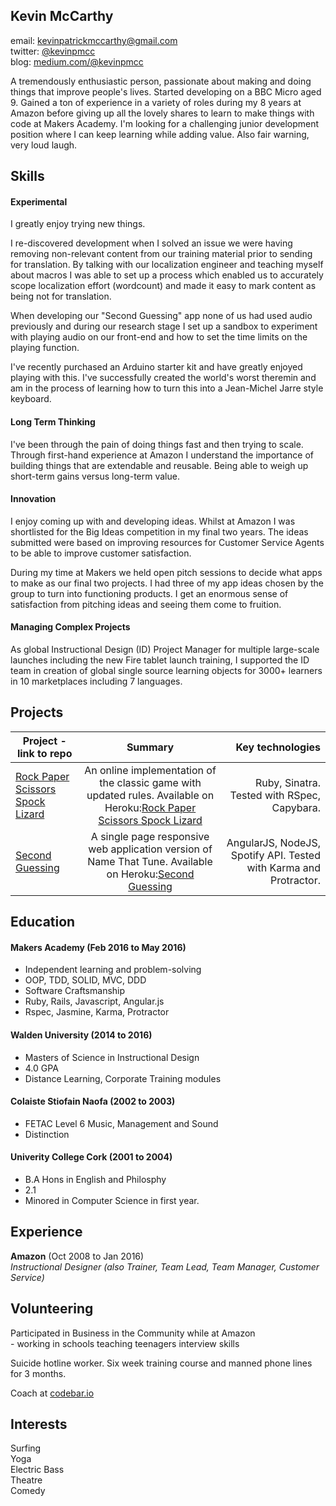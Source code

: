 ## Kevin McCarthy
email: kevinpatrickmccarthy@gmail.com  
twitter: [@kevinpmcc](http://twitter.com/@kevinpmcc)   
blog: [medium.com/@kevinpmcc](http://medium.com/@kevinpmcc)  

A tremendously enthusiastic person, passionate about making and doing things that
improve people's lives. Started developing on a BBC Micro aged 9. Gained a ton of experience in a variety of roles during my 8 years at Amazon
before giving up all the lovely shares to learn to make things with code at
Makers Academy. I'm looking for a challenging junior development position where
I can keep learning while adding value. Also fair warning, very loud laugh.


## Skills

#### Experimental
I greatly enjoy trying new things. 

I re-discovered development when I solved an issue we were having removing
non-relevant content from our training material prior to sending for
translation. By talking with our localization engineer and teaching myself about
macros I was able to set up a process which enabled us to accurately scope
localization effort (wordcount) and made it easy to mark content as being not
for translation. 

When developing our "Second Guessing" app none of us had used audio previously
and during our research stage I set up a sandbox to experiment with playing
audio on our front-end and how to set the time limits on the playing function. 

I've recently purchased an Arduino starter kit and have greatly enjoyed playing
with this. I've successfully created the world's worst theremin and am in
the process of learning
how to turn this into a Jean-Michel Jarre style keyboard.

#### Long Term Thinking
  I've been through the pain of doing things fast and then trying to scale.
Through first-hand experience at Amazon I understand the importance of building things
that are extendable and reusable. Being able to weigh up short-term gains versus
long-term value. 

#### Innovation
  I enjoy coming up with and developing ideas.
  Whilst at Amazon I was shortlisted for the Big Ideas competition in my final two
  years. The ideas submitted were based on improving resources for
  Customer Service Agents to be able to improve customer satisfaction.

  During my time at Makers we held open pitch sessions to decide what apps to
make as our final two projects. I had three of my app ideas chosen by the group
to turn into functioning
  products. I get an enormous sense of satisfaction from pitching ideas and seeing
  them come to fruition.

#### Managing Complex Projects
  As global Instructional Design (ID) Project Manager for multiple large-scale launches including the new Fire tablet launch training, I supported the ID team in creation of global single source learning objects for 3000+ learners in 10 marketplaces including 7 languages.
  
## Projects  
| Project - link to repo | Summary | Key technologies |
| ---------------------- | :-----: | ---------------: |
| [Rock Paper Scissors Spock Lizard](https://github.com/kevinpmcc/rps-challenge) | An online implementation of the classic game with updated rules. Available on Heroku:[Rock Paper Scissors Spock Lizard](https://kevin-rps-challenge.herokuapp.com/) |  Ruby, Sinatra.  Tested with RSpec, Capybara. |
| [Second Guessing](https://github.com/kevinpmcc/web-spotify-game) | A single page responsive web application version of Name That Tune. Available on Heroku:[Second Guessing](https://spotify-game.herokuapp.com/) | AngularJS, NodeJS, Spotify API. Tested with Karma and Protractor. |

## Education
  

#### Makers Academy (Feb 2016 to May 2016)

  - Independent learning and problem-solving
  - OOP, TDD, SOLID, MVC, DDD
  - Software Craftsmanship
  - Ruby, Rails, Javascript, Angular.js
  - Rspec, Jasmine, Karma, Protractor

#### Walden University  (2014 to 2016)

  - Masters of Science in Instructional Design
  - 4.0 GPA 
  - Distance Learning, Corporate Training modules


#### Colaiste Stiofain Naofa  (2002 to 2003)

  - FETAC Level 6 Music, Management and Sound
  - Distinction

#### Univerity College Cork (2001 to 2004)

  - B.A Hons in English and Philosphy
  - 2.1
  - Minored in Computer Science in first year.


## Experience

**Amazon** (Oct 2008 to Jan 2016)    
  *Instructional Designer (also Trainer, Team Lead, Team Manager, Customer
      Service)*  

## Volunteering
  Participated in Business in the Community while at Amazon  
    -  working in schools teaching teenagers interview skills
 
  Suicide hotline worker. Six week training course and manned phone lines for 3
months.  
  
  Coach at [codebar.io](https://codebar.io)

## Interests
  Surfing  
  Yoga  
  Electric Bass  
  Theatre  
  Comedy  


